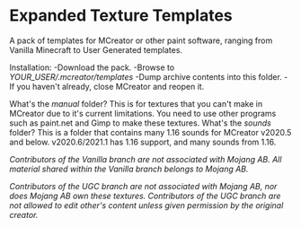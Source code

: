 # Expanded Texture Templates
A pack of templates for MCreator or other paint software, ranging from Vanilla Minecraft to User Generated templates. 

Installation: 
-Download the pack.
-Browse to *YOUR_USER/.mcreator/templates*
-Dump archive contents into this folder.
-If you haven't already, close MCreator and reopen it.

What's the *manual* folder?
This is for textures that you can't make in MCreator due to it's current limitations. You need to use other programs such as paint.net and Gimp to make these textures.
What's the *sounds* folder?
This is a folder that contains many 1.16 sounds for MCreator v2020.5 and below. v2020.6/2021.1 has 1.16 support, and many sounds from 1.16.


*Contributors of the Vanilla branch are not associated with Mojang AB. All material shared within the Vanilla branch belongs to Mojang AB.*

*Contributors of the UGC branch are not associated with Mojang AB, nor does Mojang AB own these textures.*
*Contributors of the UGC branch are not allowed to edit other's content unless given permission by the original creator.*
